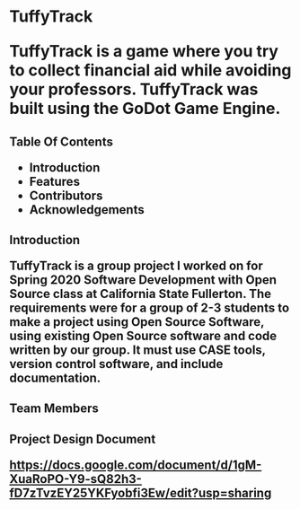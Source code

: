 <h1> TuffyTrack <br>
  
TuffyTrack is a game where you try to collect financial aid while avoiding your professors. TuffyTrack was built using the GoDot Game Engine.



<h2> Table Of Contents <br>
  
* Introduction
* Features
* Contributors
* Acknowledgements


<h2>Introduction <br>

TuffyTrack is a group project I worked on for Spring 2020 Software Development with Open Source class at California State Fullerton. The requirements were for a group of 2-3 students to make a project using Open Source Software, using existing Open Source software and code written by our group. It must use CASE tools, version control software, and include documentation.


<h2>Team Members <br>
 



<h2>Project Design Document <br>
  
https://docs.google.com/document/d/1gM-XuaRoPO-Y9-sQ82h3-fD7zTvzEY25YKFyobfi3Ew/edit?usp=sharing
